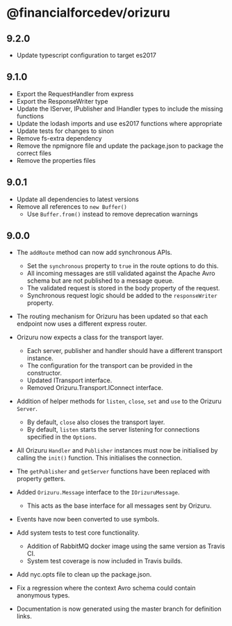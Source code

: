 # @financialforcedev/orizuru

## 9.2.0

- Update typescript configuration to target es2017

## 9.1.0

- Export the RequestHandler from express
- Export the ResponseWriter type
- Update the IServer, IPublisher and IHandler types to include the missing functions
- Update the lodash imports and use es2017 functions where appropriate
- Update tests for changes to sinon
- Remove fs-extra dependency
- Remove the npmignore file and update the package.json to package the correct files
- Remove the properties files

## 9.0.1

- Update all dependencies to latest versions
- Remove all references to `new Buffer()`
	- Use `Buffer.from()` instead to remove deprecation warnings

## 9.0.0

- The `addRoute` method can now add synchronous APIs.
	- Set the `synchronous` property to `true` in the route options to do this.
	- All incoming messages are still validated against the Apache Avro schema but are not published to a message queue.
	- The validated request is stored in the body property of the request.
	- Synchronous request logic should be added to the `responseWriter` property.
- The routing mechanism for Orizuru has been updated so that each endpoint now uses a different express router.
- Orizuru now expects a class for the transport layer.
	- Each server, publisher and handler should have a different transport instance.
	- The configuration for the transport can be provided in the constructor.
	- Updated ITransport interface.
	- Removed Orizuru.Transport.IConnect interface.
- Addition of helper methods for `listen`, `close`, `set` and `use` to the Orizuru `Server`.
	- By default, `close` also closes the transport layer.
	- By default, `listen` starts the server listening for connections specified in the `Options`.
- All Orizuru `Handler` and `Publisher` instances must now be initialised by calling the `init()` function. This initialises the connection.
- The `getPublisher` and `getServer` functions have been replaced with property getters.
- Added `Orizuru.Message` interface to the `IOrizuruMessage`.
	- This acts as the base interface for all messages sent by Orizuru.

- Events have now been converted to use symbols.
- Add system tests to test core functionality.
	- Addition of RabbitMQ docker image using the same version as Travis CI.
	- System test coverage is now included in Travis builds.
- Add nyc.opts file to clean up the package.json.

- Fix a regression where the context Avro schema could contain anonymous types.
- Documentation is now generated using the master branch for definition links.
